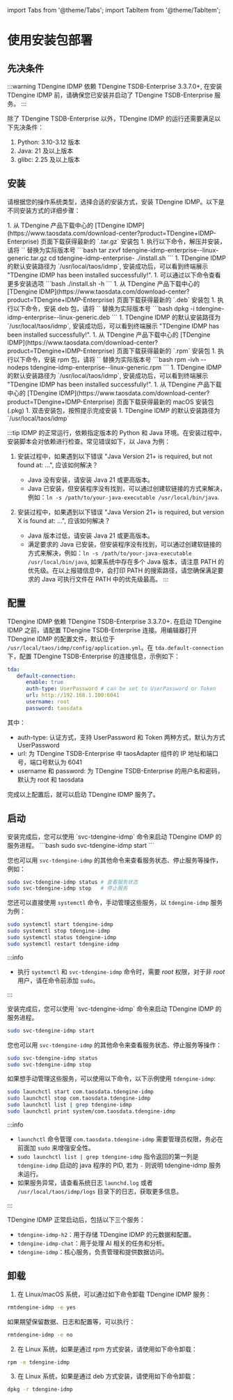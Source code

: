 import Tabs from '@theme/Tabs';
import TabItem from '@theme/TabItem';

# 使用安装包部署

## 先决条件

:::warning
TDengine IDMP 依赖 TDengine TSDB-Enterprise 3.3.7.0+, 在安装 TDengine IDMP 前，请确保您已安装并启动了 TDengine TSDB-Enterprise 服务。
:::

除了 TDengine TSDB-Enterprise 以外，TDengine IDMP 的运行还需要满足以下先决条件：

1. Python: 3.10-3.12 版本
1. Java: 21 及以上版本
1. glibc: 2.25 及以上版本

## 安装

请根据您的操作系统类型，选择合适的安装方式，安装 TDengine IDMP。以下是不同安装方式的详细步骤：

<Tabs>

<TabItem label="tar.gz 安装" value="tar">
1. 从 TDengine 产品下载中心的 [TDengine IDMP](https://www.taosdata.com/download-center?product=TDengine+IDMP-Enterprise) 页面下载获得最新的 `.tar.gz` 安装包
1. 执行以下命令，解压并安装，请将 `<version>` 替换为实际版本号
   ```bash
   tar zxvf tdengine-idmp-enterprise-<version>-linux-generic.tar.gz
   cd tdengine-idmp-enterprise-<version>
   ./install.sh
   ```
1. TDengine IDMP 的默认安装路径为 `/usr/local/taos/idmp`, 安装成功后，可以看到终端展示 "TDengine IDMP has been installed successfully!".
1. 可以通过以下命令查看更多安装选项
   ```bash
   ./install.sh -h
   ```
</TabItem>

<TabItem label="deb 安装" value="deb">
1. 从 TDengine 产品下载中心的 [TDengine IDMP](https://www.taosdata.com/download-center?product=TDengine+IDMP-Enterprise) 页面下载获得最新的 `.deb` 安装包
1. 执行以下命令，安装 deb 包，请将 `<version>` 替换为实际版本号
   ```bash
   dpkg -i tdengine-idmp-enterprise-<version>-linux-generic.deb
   ```
1. TDengine IDMP 的默认安装路径为 `/usr/local/taos/idmp`, 安装成功后，可以看到终端展示 "TDengine IDMP has been installed successfully!".
</TabItem>

<TabItem label="rpm 安装" value="rpm">
1. 从 TDengine 产品下载中心的 [TDengine IDMP](https://www.taosdata.com/download-center?product=TDengine+IDMP-Enterprise) 页面下载获得最新的 `.rpm` 安装包
1. 执行以下命令，安装 rpm 包，请将 `<version>` 替换为实际版本号
   ```bash
   rpm -ivh --nodeps tdengine-idmp-enterprise-<version>-linux-generic.rpm
   ```
1. TDengine IDMP 的默认安装路径为 `/usr/local/taos/idmp`, 安装成功后，可以看到终端展示 "TDengine IDMP has been installed successfully!".
</TabItem>

<TabItem label="macOS 安装" value="macos">
1. 从 TDengine 产品下载中心的 [TDengine IDMP](https://www.taosdata.com/download-center?product=TDengine+IDMP-Enterprise) 页面下载获得最新的 macOS 安装包 (.pkg)
1. 双击安装包，按照提示完成安装
1. TDengine IDMP 的默认安装路径为 `/usr/local/taos/idmp`
</TabItem>

</Tabs>

:::tip
IDMP 的正常运行，依赖指定版本的 Python 和 Java 环境。在安装过程中，安装脚本会对依赖进行检查。常见错误如下，以 Java 为例：

1. 安装过程中，如果遇到以下错误 "Java Version 21+ is required, but not found at: ...", 应该如何解决？
   - Java 没有安装，请安装 Java 21 或更高版本。
   - Java 已安装，但安装程序没有找到，可以通过创建软链接的方式来解决，例如：`ln -s /path/to/your-java-executable /usr/local/bin/java`.

2. 安装过程中，如果遇到以下错误 "Java Version 21+ is required, but version X is found at: ...", 应该如何解决？ 
   - Java 版本过低，请安装 Java 21 或更高版本。
   - 满足要求的 Java 已安装，但安装程序没有找到，可以通过创建软链接的方式来解决，例如：`ln -s /path/to/your-java-executable /usr/local/bin/java`, 如果系统中存在多个 Java 版本，请注意 PATH 的优先级。在以上报错信息中，会打印 PATH 的搜索路径，请您确保满足要求的 Java 可执行文件在 PATH 中的优先级最高。
:::

## 配置

TDengine IDMP 依赖 TDengine TSDB-Enterprise 3.3.7.0+. 在启动 TDengine IDMP 之前，请配置 TDengine TSDB-Enterprise 连接。用编辑器打开 TDengine IDMP 的配置文件，默认位于 `/usr/local/taos/idmp/config/application.yml`。在 `tda.default-connection` 下，配置 TDengine TSDB-Enterprise 的连接信息，示例如下：

```yaml
tda:
   default-connection:
      enable: true
      auth-type: UserPassword # can be set to UserPassword or Token
      url: http://192.168.1.100:6041
      username: root
      password: taosdata
```

其中：
   - auth-type: 认证方式，支持 UserPassword 和 Token 两种方式，默认为方式 UserPassword
   - url: 为 TDengine TSDB-Enterprise 中 taosAdapter 组件的 IP 地址和端口号，端口号默认为 6041
   - username 和 password: 为 TDengine TSDB-Enterprise 的用户名和密码，默认为 root 和 taosdata

完成以上配置后，就可以启动 TDengine IDMP 服务了。

## 启动

<Tabs>

<TabItem label="Linux 系统" value="linux">
安装完成后，您可以使用 `svc-tdengine-idmp` 命令来启动 TDengine IDMP 的服务进程。
```bash
sudo svc-tdengine-idmp start
```

您也可以用 `svc-tdengine-idmp` 的其他命令来查看服务状态、停止服务等操作，例如：

```bash
sudo svc-tdengine-idmp status # 查看服务状态
sudo svc-tdengine-idmp stop   # 停止服务
```

您还可以直接使用 `systemctl` 命令，手动管理这些服务，以 `tdengine-idmp` 服务为例：

```bash
sudo systemctl start tdengine-idmp
sudo systemctl stop tdengine-idmp
sudo systemctl status tdengine-idmp
sudo systemctl restart tdengine-idmp
```

:::info

- 执行 `systemctl` 和 `svc-tdengine-idmp` 命令时，需要 _root_ 权限，对于非 _root_ 用户，请在命令前添加 `sudo`。

:::
</TabItem>

<TabItem label="macOS 系统" value="macos">
安装完成后，您可以使用 `svc-tdengine-idmp` 命令来启动 TDengine IDMP 的服务进程。

```bash
sudo svc-tdengine-idmp start
```

您也可以用 `svc-tdengine-idmp` 的其他命令来查看服务状态、停止服务等操作：

```bash
sudo svc-tdengine-idmp status
sudo svc-tdengine-idmp stop
```

如果想手动管理这些服务，可以使用以下命令，以下示例使用 `tdengine-idmp`:

```bash
sudo launchctl start com.taosdata.tdengine-idmp
sudo launchctl stop com.taosdata.tdengine-idmp
sudo launchctl list | grep tdengine-idmp
sudo launchctl print system/com.taosdata.tdengine-idmp
```

:::info

- `launchctl` 命令管理 `com.taosdata.tdengine-idmp` 需要管理员权限，务必在前面加 `sudo` 来增强安全性。
- `sudo launchctl list | grep tdengine-idmp` 指令返回的第一列是 `tdengine-idmp` 启动的 java 程序的 PID, 若为 `-` 则说明 tdengine-idmp 服务未运行。
- 如果服务异常，请查看系统日志 `launchd.log` 或者 `/usr/local/taos/idmp/logs` 目录下的日志，获取更多信息。

:::
</TabItem>

</Tabs>

TDengine IDMP 正常启动后，包括以下三个服务：

- `tdengine-idmp-h2`：用于存储 TDengine IDMP 的元数据和配置。
- `tdengine-idmp-chat`：用于处理 AI 相关的任务和分析。
- `tdengine-idmp`：核心服务，负责管理和提供数据访问。

## 卸载

1. 在 Linux/macOS 系统，可以通过如下命令卸载 TDengine IDMP 服务：

```bash
rmtdengine-idmp -e yes
```

如果期望保留数据、日志和配置等，可以执行：

```bash
rmtdengine-idmp -e no
```

2. 在 Linux 系统，如果是通过 rpm 方式安装，请使用如下命令卸载：

```bash
rpm -e tdengine-idmp
```

3. 在 Linux 系统，如果是通过 deb 方式安装，请使用如下命令卸载：

```bash
dpkg -r tdengine-idmp
```
